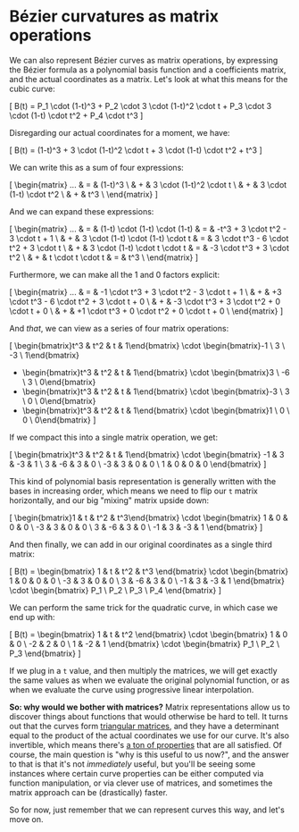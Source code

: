 # Bézier curvatures as matrix operations

We can also represent Bézier curves as matrix operations, by expressing the Bézier formula as a polynomial basis function and a coefficients matrix, and the actual coordinates as a matrix. Let's look at what this means for the cubic curve:

\[
B(t) = P_1 \cdot (1-t)^3 + P_2 \cdot 3 \cdot (1-t)^2 \cdot t + P_3 \cdot 3 \cdot (1-t) \cdot t^2 + P_4 \cdot t^3
\]

Disregarding our actual coordinates for a moment, we have:

\[
B(t) = (1-t)^3 + 3 \cdot (1-t)^2 \cdot t + 3 \cdot (1-t) \cdot t^2 + t^3
\]

We can write this as a sum of four expressions:

\[
  \begin{matrix}
   ... & = & (1-t)^3 \\
     & + & 3 \cdot (1-t)^2 \cdot t \\
     & + & 3 \cdot (1-t) \cdot t^2 \\
     & + & t^3 \\
  \end{matrix}
\]

And we can expand these expressions:

\[
  \begin{matrix}
   ... & = & (1-t) \cdot (1-t) \cdot (1-t) & = & -t^3 + 3 \cdot t^2 - 3 \cdot t + 1 \\
     & + & 3 \cdot (1-t) \cdot (1-t) \cdot t & = & 3 \cdot t^3 - 6 \cdot t^2 + 3 \cdot t \\
     & + & 3 \cdot (1-t) \cdot t \cdot t & = & -3 \cdot t^3 + 3 \cdot t^2 \\
     & + & t \cdot t \cdot t & = & t^3 \\
  \end{matrix}
\]

Furthermore, we can make all the 1 and 0 factors explicit:

\[
  \begin{matrix}
   ... & = & -1 \cdot t^3 + 3 \cdot t^2 - 3 \cdot t + 1 \\
     & + & +3 \cdot t^3 - 6 \cdot t^2 + 3 \cdot t + 0 \\
     & + & -3 \cdot t^3 + 3 \cdot t^2 + 0 \cdot t + 0 \\
     & + & +1 \cdot t^3 + 0 \cdot t^2 + 0 \cdot t + 0 \\
  \end{matrix}
\]

And *that*, we can view as a series of four matrix operations:

\[
  \begin{bmatrix}t^3 & t^2 & t & 1\end{bmatrix} \cdot \begin{bmatrix}-1 \\ 3 \\ -3 \\ 1\end{bmatrix}
  + \begin{bmatrix}t^3 & t^2 & t & 1\end{bmatrix} \cdot \begin{bmatrix}3 \\ -6 \\ 3 \\ 0\end{bmatrix}
  + \begin{bmatrix}t^3 & t^2 & t & 1\end{bmatrix} \cdot \begin{bmatrix}-3 \\ 3 \\ 0 \\ 0\end{bmatrix}
  + \begin{bmatrix}t^3 & t^2 & t & 1\end{bmatrix} \cdot \begin{bmatrix}1 \\ 0 \\ 0 \\ 0\end{bmatrix}
\]

If we compact this into a single matrix operation, we get:

\[
  \begin{bmatrix}t^3 & t^2 & t & 1\end{bmatrix} \cdot \begin{bmatrix}
      -1 &  3 & -3 & 1 \\
       3 & -6 &  3 & 0 \\
      -3 &  3 &  0 & 0 \\
       1 &  0 &  0 & 0
    \end{bmatrix}
\]

This kind of polynomial basis representation is generally written with the bases in increasing order, which means we need to flip our `t` matrix horizontally, and our big "mixing" matrix upside down:

\[
  \begin{bmatrix}1 & t & t^2 & t^3\end{bmatrix} \cdot \begin{bmatrix}
       1 &  0 &  0 & 0 \\
      -3 &  3 &  0 & 0 \\
       3 & -6 &  3 & 0 \\
      -1 &  3 & -3 & 1
    \end{bmatrix}
\]

And then finally, we can add in our original coordinates as a single third matrix:

\[
  B(t) = \begin{bmatrix}
  1 & t & t^2 & t^3
  \end{bmatrix}
  \cdot
  \begin{bmatrix}
   1 &  0 &  0 & 0 \\
  -3 &  3 &  0 & 0 \\
   3 & -6 &  3 & 0 \\
  -1 &  3 & -3 & 1
  \end{bmatrix}
  \cdot
  \begin{bmatrix}
  P_1 \\ P_2 \\ P_3 \\ P_4
  \end{bmatrix}
\]

We can perform the same trick for the quadratic curve, in which case we end up with:

\[
  B(t) = \begin{bmatrix}
  1 & t & t^2
  \end{bmatrix}
  \cdot
  \begin{bmatrix}
   1 &  0 & 0 \\
  -2 &  2 & 0 \\
   1 & -2 & 1
  \end{bmatrix}
  \cdot
  \begin{bmatrix}
  P_1 \\ P_2 \\ P_3
  \end{bmatrix}
\]

If we plug in a `t` value, and then multiply the matrices, we will get exactly the same values as when we evaluate the original polynomial function, or as when we evaluate the curve using progressive linear interpolation.

**So: why would we bother with matrices?** Matrix representations allow us to discover things about functions that would otherwise be hard to tell. It turns out that the curves form [triangular matrices](https://en.wikipedia.org/wiki/Triangular_matrix), and they have a determinant equal to the product of the actual coordinates we use for our curve. It's also invertible, which means there's [a ton of properties](https://en.wikipedia.org/wiki/Invertible_matrix#The_invertible_matrix_theorem) that are all satisfied. Of course, the main question is "why is this useful to us now?", and the answer to that is that it's not *immediately* useful, but you'll be seeing some instances where certain curve properties can be either computed via function manipulation, or via clever use of matrices, and sometimes the matrix approach can be (drastically) faster.

So for now, just remember that we can represent curves this way, and let's move on.
